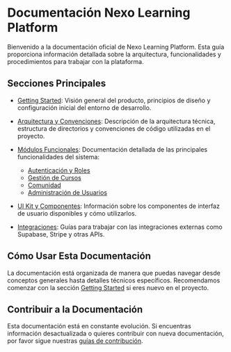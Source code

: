 
# Documentación Nexo Learning Platform

Bienvenido a la documentación oficial de Nexo Learning Platform. Esta guía proporciona información detallada sobre la arquitectura, funcionalidades y procedimientos para trabajar con la plataforma.

## Secciones Principales

- [Getting Started](01_getting_started.md): Visión general del producto, principios de diseño y configuración inicial del entorno de desarrollo.
  
- [Arquitectura y Convenciones](02_architecture.md): Descripción de la arquitectura técnica, estructura de directorios y convenciones de código utilizadas en el proyecto.
  
- [Módulos Funcionales](03_features/README.md): Documentación detallada de las principales funcionalidades del sistema:
  - [Autenticación y Roles](03_features/authentication.md)
  - [Gestión de Cursos](03_features/courses.md)
  - [Comunidad](03_features/community.md)
  - [Administración de Usuarios](03_features/admin_users.md)
  
- [UI Kit y Componentes](04_ui_kit.md): Información sobre los componentes de interfaz de usuario disponibles y cómo utilizarlos.
  
- [Integraciones](05_integrations.md): Guías para trabajar con las integraciones externas como Supabase, Stripe y otras APIs.

## Cómo Usar Esta Documentación

La documentación está organizada de manera que puedas navegar desde conceptos generales hasta detalles técnicos específicos. Recomendamos comenzar con la sección [Getting Started](01_getting_started.md) si eres nuevo en el proyecto.

## Contribuir a la Documentación

Esta documentación está en constante evolución. Si encuentras información desactualizada o quieres contribuir con nueva documentación, por favor sigue nuestras [guías de contribución](02_architecture.md#workflow-de-desarrollo).
